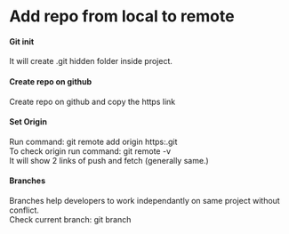# Add repo from local to remote
<h4>Git init</h4>
It will create .git hidden folder inside project.
<h4>Create repo on github</h4>
Create repo on github and copy the https link
<h4>Set Origin</h4>
Run command: git remote add origin https:<URL>.git<br>
To check origin run command: git remote -v
<br>It will show 2 links of push and fetch (generally same.)
<h4>Branches</h4>
Branches help developers to work independantly on same project without conflict.
<br>Check current branch: git branch